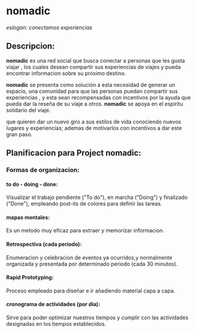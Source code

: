 # nomadic

*eslogan: conectamos experiencias*

## Descripcion:

**nomadic** es una red social que busca conectar a personas que les gusta viajar , los  cuales desean compartir sus experiencias de viajes y pueda encontrar informacion sobre su próximo destino.

**nomadic** se presenta como solución a esta necesidad de generar un espacio, una comunidad para que las personas puedan compartir sus experiencias , y esta sean recompensadas con incentivos por la ayuda que pueda dar la reseña de su viaje a otros. **nomadic** se apoya en el espiritu solidario del viaje.

que quieren dar un nuevo giro a sus estilos de vida conociendo nuevos lugares y experiencias; ademas de motivarlos con incentivos a dar este gran paso.

## Planificacion para Project nomadic:

### Formas de organizacion:

#### to do - doing - done:
Visualizar el trabajo pendiente ("To do"), en marcha ("Doing") y finalizado ("Done"), empleando post-its de colores para definir las tareas.

#### mapas mentales:
Es un metodo muy eficaz para extraer y memorizar informacion.

#### Retrospectiva (cada periodo):
Enumeracion y celebracion de eventos ya ocurridos,y normalmente organizada y presentada por determinado periodo (cada 30 minutos).

#### Rapid Prototyping:
Proceso empleado para diseñar e ir añadiendo material capa a capa.

#### cronograma de actividades (por dia):
Sirve para poder optimizar nuestros tiempos y cumplir con las actividades designadas en los tiempos establecidos.


